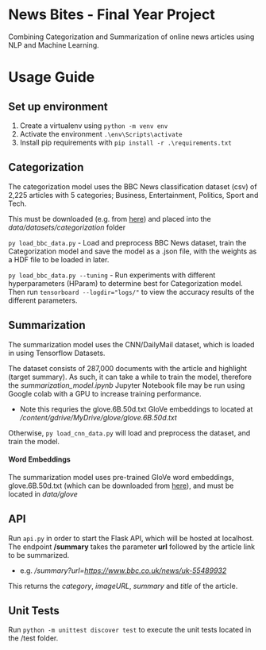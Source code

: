 # News Bites - Final Year Project

Combining Categorization and Summarization of online news articles using NLP and Machine Learning.

# Usage Guide

## Set up environment

1. Create a virtualenv using `python -m venv env`
2. Activate the environment `.\env\Scripts\activate`
3. Install pip requirements with `pip install -r .\requirements.txt`

## Categorization

The categorization model uses the BBC News classification dataset (csv) of 2,225 articles with 5 categories; Business, Entertainment, Politics, Sport and Tech. 

This must be downloaded (e.g. from [here](https://storage.googleapis.com/dataset-uploader/bbc/bbc-text.csv)) and placed into the *data/datasets/categorization* folder

`py load_bbc_data.py` - Load and preprocess BBC News dataset, train the Categorization model and save the model as a .json file, with the weights as a HDF file to be loaded in later.

`py load_bbc_data.py --tuning` - Run experiments with different hyperparameters (HParam) to determine best for Categorization model.  Then run `tensorboard --logdir="logs/"` to  view the accuracy results of the different parameters.

## Summarization

The summarization model uses the CNN/DailyMail dataset, which is loaded in using Tensorflow Datasets. 

The dataset consists of 287,000 documents with the article and highlight (target summary). As such, it can take a while to train the model, therefore the *summarization_model.ipynb* Jupyter Notebook file may be run using Google colab with a GPU to increase training performance.
- Note this requries the glove.6B.50d.txt GloVe embeddings to located at */content/gdrive/MyDrive/glove/glove.6B.50d.txt*

Otherwise, `py load_cnn_data.py` will load and preprocess the dataset, and train the model.

#### Word Embeddings
The summarization model uses pre-trained GloVe word embeddings, glove.6B.50d.txt (which can be downloaded from [here](https://www.kaggle.com/watts2/glove6b50dtxt)), and must be located in *data/glove*

## API
Run `api.py` in order to start the Flask API, which will be hosted at localhost.
The endpoint **/summary** takes the parameter **url** followed by the article link to be summarized.
- e.g. */summary?url=https://www.bbc.co.uk/news/uk-55489932*

This returns the *category*, *imageURL*, *summary* and *title* of the article.

## Unit Tests
Run `python -m unittest discover test` to execute the unit tests located in the /test folder.
